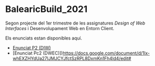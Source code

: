 # BalearicBuild_2021
Segon projecte del 1er trimestre de les assignatures _Design of Web Interfaces_ i Desenvolupament Web en Entorn Client.

Els enunciats estan disponibles aquí. 

- [Enunciat P2 (DIW)](https://docs.google.com/document/d/1Xf5YXEFK-uyKkfcKPDUHtSW9Ta3xRqP4V1f_vQ0mb_U/edit#)
- [Enunciat Pc2 (DWEC)])https://docs.google.com/document/d/1lx-whEXZHYdUa27IJMJCYJfctSzRPL8DxmKn1Fh4ld4/edit#

